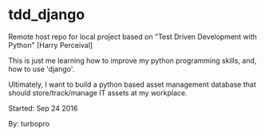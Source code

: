 # tdd_django
Remote host repo for local project based on "Test Driven Development with Python" [Harry Perceival]

This is just me learning how to improve my python programming skills, and, how to use 'django'.

Ultimately, I want to build a python based asset management database that should store/track/manage IT assets at my workplace.

Started: Sep 24 2016

By: turbopro
